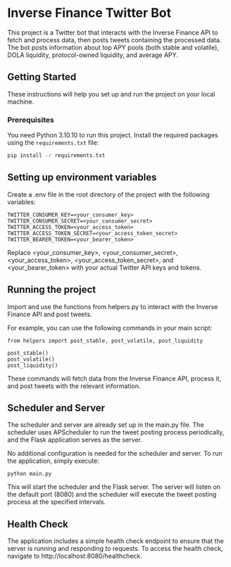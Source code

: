 # Inverse Finance Twitter Bot

This project is a Twitter bot that interacts with the Inverse Finance API to fetch and process data, then posts tweets containing the processed data. The bot posts information about top APY pools (both stable and volatile), DOLA liquidity, protocol-owned liquidity, and average APY.

## Getting Started

These instructions will help you set up and run the project on your local machine.

### Prerequisites

You need Python 3.10.10 to run this project. Install the required packages using the `requirements.txt` file:

```bash
pip install -r requirements.txt
```


## Setting up environment variables

Create a .env file in the root directory of the project with the following variables:

```
TWITTER_CONSUMER_KEY=<your_consumer_key>
TWITTER_CONSUMER_SECRET=<your_consumer_secret>
TWITTER_ACCESS_TOKEN=<your_access_token>
TWITTER_ACCESS_TOKEN_SECRET=<your_access_token_secret>
TWITTER_BEARER_TOKEN=<your_bearer_token>
```

Replace <your_consumer_key>, <your_consumer_secret>, <your_access_token>, <your_access_token_secret>, and <your_bearer_token> with your actual Twitter API keys and tokens.

## Running the project

Import and use the functions from helpers.py to interact with the Inverse Finance API and post tweets.

For example, you can use the following commands in your main script:


```
from helpers import post_stable, post_volatile, post_liquidity

post_stable()
post_volatile()
post_liquidity()
```

These commands will fetch data from the Inverse Finance API, process it, and post tweets with the relevant information.

## Scheduler and Server

The scheduler and server are already set up in the main.py file. The scheduler uses APScheduler to run the tweet posting process periodically, and the Flask application serves as the server.

No additional configuration is needed for the scheduler and server. To run the application, simply execute:


```
python main.py
```

This will start the scheduler and the Flask server. The server will listen on the default port (8080) and the scheduler will execute the tweet posting process at the specified intervals.

## Health Check

The application includes a simple health check endpoint to ensure that the server is running and responding to requests. To access the health check, navigate to http://localhost:8080/healthcheck. 